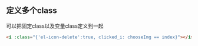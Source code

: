 ## 定义多个class

可以把固定class以及变量class定义到一起

```html
<i :class="{'el-icon-delete':true, clicked_i: chooseImg == index}"></i>
```

